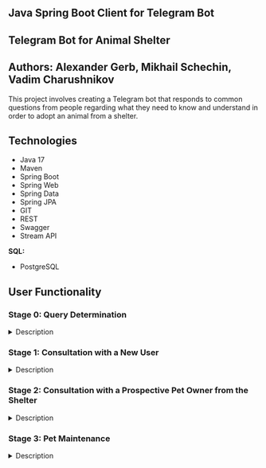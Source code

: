 ## Java Spring Boot Client for Telegram Bot 
## Telegram Bot for Animal Shelter
## Authors: Alexander Gerb, Mikhail Schechin, Vadim Charushnikov  

This project involves creating a Telegram bot that responds to common questions from people regarding what they need to know and understand in order to adopt an animal from a shelter.

## Technologies

- Java 17
- Maven
- Spring Boot
- Spring Web
- Spring Data
- Spring JPA
- GIT
- REST
- Swagger
- Stream API

**SQL:**

- PostgreSQL

## User Functionality

### Stage 0: Query Determination
<details>
<summary>Description</summary>

This is the initial interaction point between the bot and the user.

- The bot greets the new user, introduces itself, and presents a menu to choose the purpose of the user's query:
  - Retrieve information about the shelter (Stage 1).
  - Learn how to adopt a dog from the shelter (Stage 2).
  - Request a pet report (Stage 3).
  - Request a volunteer.
- If none of the options match, the bot can summon a volunteer.
- For returning users, the new interaction starts with choosing the purpose of the user's query.
</details>

### Stage 1: Consultation with a New User
<details>
<summary>Description</summary>

At this stage, the bot provides introductory information about the shelter: its location, working hours, access rules, and guidelines for being inside the shelter and interacting with dogs.

- The bot greets the user.
- The bot can provide information about the shelter.
- The bot can provide the shelter's schedule and address, along with directions.
- The bot can provide general safety recommendations within the shelter premises.
- The bot can record contact details for communication.
- If the bot cannot answer questions, it can summon a volunteer.
</details>

### Stage 2: Consultation with a Prospective Pet Owner from the Shelter
<details>
<summary>Description</summary>

At this stage, the bot assists potential pet adopters in understanding both bureaucratic (contract requirements) and practical (preparing for life with a dog) aspects of adopting a shelter dog.

The main goal is to provide comprehensive information on preparing for the new addition to the family.

- The bot greets the user.
- The bot can provide guidelines for getting acquainted with the dog before adopting.
- The bot can list the necessary documents for adopting a dog from the shelter.
- The bot can offer transportation advice for the pet.
- The bot can provide recommendations for preparing the home for a puppy.
- The bot can provide recommendations for preparing the home for an adult dog.
- The bot can offer advice on accommodating a dog with special needs (vision, mobility).
- The bot can provide initial communication advice with a dog from a professional canine trainer.
- The bot can provide recommendations for reliable canine trainers for future reference.
- The bot can list reasons for potential adoption refusal.
- The bot can record contact details for communication.
- If the bot cannot answer questions, it can summon a volunteer.
</details>

### Stage 3: Pet Maintenance
<details>
<summary>Description</summary>

After a new pet owner adopts a dog from the shelter, they are required to provide daily reports on the pet's well-being for the first month. The daily report includes the following information:

- Pet photo.
- Pet diet.
- General well-being and adaptation to the new environment.
- Behavioral changes: shedding old habits, adopting new ones.

Reports are submitted daily, with no time constraints. Volunteers review the reports every two to three days. If the adopter fails to submit a report, the bot sends reminders. If more than two days pass, the bot contacts the volunteer to communicate with the adopter.

After the 30-day period, volunteers decide whether the dog remains with the owner or not. The trial period can be passed, extended, or failed.

- The bot can provide a daily report form.
- If the user only submits a photo, the bot can request text.
- If the user only submits text, the bot can request a photo.
- The bot can issue a warning if a report is incomplete (volunteer's role):
  "Dear adopter, we noticed that you're not filling out the report in sufficient detail. Please take this task more seriously. Otherwise, shelter volunteers will be obligated to personally inspect the dog's living conditions."
- If the adopter successfully completes the trial period, the bot congratulates them with a standard message.
- If additional trial period time is assigned, the bot notifies the adopter and specifies the number of additional days.
- If the adopter fails the trial period, the bot informs them and provides instructions for the next steps.
- If the bot cannot answer questions, it can summon a volunteer.
</details>


